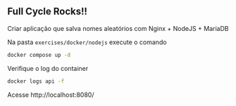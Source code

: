 ## Full Cycle Rocks!!

Criar aplicação que salva nomes aleatórios com Nginx + NodeJS + MariaDB

Na pasta `exercises/docker/nodejs` execute o comando

```bash
docker compose up -d
```

Verifique o log do container

```bash
docker logs api -f
```

Acesse http://localhost:8080/
